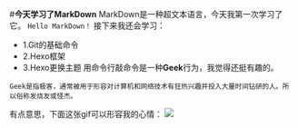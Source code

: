 #**今天学习了MarkDown**
MarkDown是一种超文本语言，今天我第一次学习了它。
`Hello MarkDown！`
接下来我还会学习：

* 1.Git的基础命令
* 2.Hexo框架
* 3.Hexo更换主题
用命令行敲命令是一种**Geek**行为，我觉得还挺有趣的。

```Geek是指极客，通常被用于形容对计算机和网络技术有狂热兴趣并投入大量时间钻研的人。所以俗称发烧友或怪杰。```

有点意思，下面这张gif可以形容我的心情：
![](https://qgt-style.oss-cn-hangzhou.aliyuncs.com/newcoursep4/g1/g1-2-2/tenor.gif)
